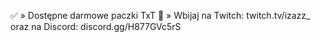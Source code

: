 ✅ » Dostępne darmowe paczki TxT 
📌 » Wbijaj na Twitch: twitch.tv/izazz_ oraz na Discord: discord.gg/H877GVc5rS
